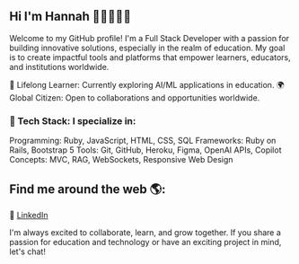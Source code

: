 ## Hi I'm Hannah 👋🏽👩🏽‍💻

Welcome to my GitHub profile! I'm a Full Stack Developer with a passion for building innovative solutions, especially in the realm of education. My goal is to create impactful tools and platforms that empower learners, educators, and institutions worldwide.

🌱 Lifelong Learner: Currently exploring AI/ML applications in education.
🌍 Global Citizen: Open to collaborations and opportunities worldwide.

### 🔧 Tech Stack: I specialize in:

Programming: Ruby, JavaScript, HTML, CSS, SQL
Frameworks: Ruby on Rails, Bootstrap 5
Tools: Git, GitHub, Heroku, Figma, OpenAI APIs, Copilot
Concepts: MVC, RAG, WebSockets, Responsive Web Design

## Find me around the web 🌎:

💼 [LinkedIn](www.linkedin.com/in/hannahosei)

I'm always excited to collaborate, learn, and grow together. If you share a passion for education and technology or have an exciting project in mind, let's chat!
